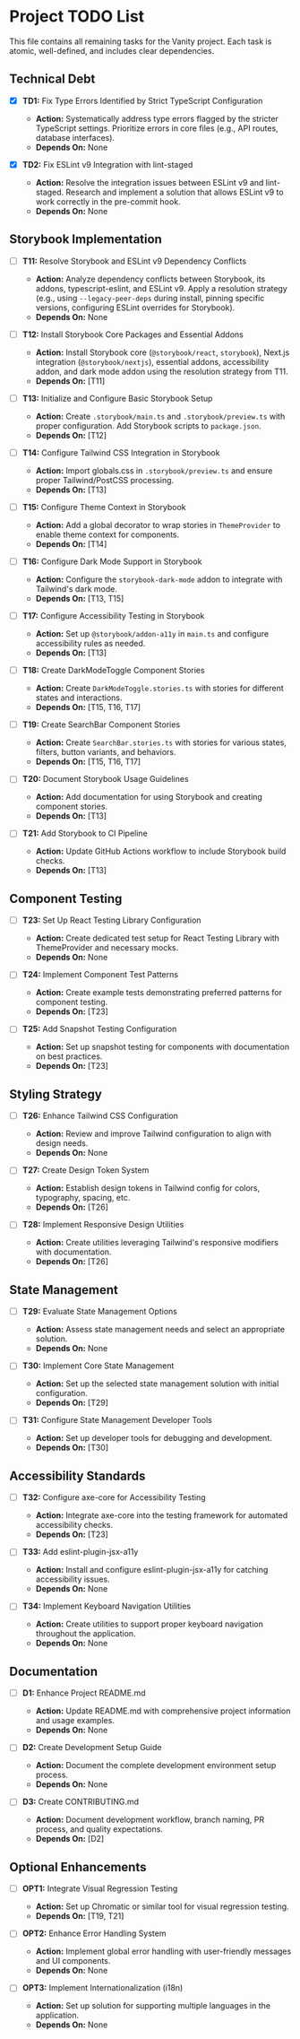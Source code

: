 # Project TODO List

This file contains all remaining tasks for the Vanity project. Each task is atomic, well-defined, and includes clear dependencies.

## Technical Debt

- [x] **TD1:** Fix Type Errors Identified by Strict TypeScript Configuration

  - **Action:** Systematically address type errors flagged by the stricter TypeScript settings. Prioritize errors in core files (e.g., API routes, database interfaces).
  - **Depends On:** None

- [x] **TD2:** Fix ESLint v9 Integration with lint-staged
  - **Action:** Resolve the integration issues between ESLint v9 and lint-staged. Research and implement a solution that allows ESLint v9 to work correctly in the pre-commit hook.
  - **Depends On:** None

## Storybook Implementation

- [ ] **T11:** Resolve Storybook and ESLint v9 Dependency Conflicts

  - **Action:** Analyze dependency conflicts between Storybook, its addons, typescript-eslint, and ESLint v9. Apply a resolution strategy (e.g., using `--legacy-peer-deps` during install, pinning specific versions, configuring ESLint overrides for Storybook).
  - **Depends On:** None

- [ ] **T12:** Install Storybook Core Packages and Essential Addons

  - **Action:** Install Storybook core (`@storybook/react`, `storybook`), Next.js integration (`@storybook/nextjs`), essential addons, accessibility addon, and dark mode addon using the resolution strategy from T11.
  - **Depends On:** [T11]

- [ ] **T13:** Initialize and Configure Basic Storybook Setup

  - **Action:** Create `.storybook/main.ts` and `.storybook/preview.ts` with proper configuration. Add Storybook scripts to `package.json`.
  - **Depends On:** [T12]

- [ ] **T14:** Configure Tailwind CSS Integration in Storybook

  - **Action:** Import globals.css in `.storybook/preview.ts` and ensure proper Tailwind/PostCSS processing.
  - **Depends On:** [T13]

- [ ] **T15:** Configure Theme Context in Storybook

  - **Action:** Add a global decorator to wrap stories in `ThemeProvider` to enable theme context for components.
  - **Depends On:** [T14]

- [ ] **T16:** Configure Dark Mode Support in Storybook

  - **Action:** Configure the `storybook-dark-mode` addon to integrate with Tailwind's dark mode.
  - **Depends On:** [T13, T15]

- [ ] **T17:** Configure Accessibility Testing in Storybook

  - **Action:** Set up `@storybook/addon-a11y` in `main.ts` and configure accessibility rules as needed.
  - **Depends On:** [T13]

- [ ] **T18:** Create DarkModeToggle Component Stories

  - **Action:** Create `DarkModeToggle.stories.ts` with stories for different states and interactions.
  - **Depends On:** [T15, T16, T17]

- [ ] **T19:** Create SearchBar Component Stories

  - **Action:** Create `SearchBar.stories.ts` with stories for various states, filters, button variants, and behaviors.
  - **Depends On:** [T15, T16, T17]

- [ ] **T20:** Document Storybook Usage Guidelines

  - **Action:** Add documentation for using Storybook and creating component stories.
  - **Depends On:** [T13]

- [ ] **T21:** Add Storybook to CI Pipeline
  - **Action:** Update GitHub Actions workflow to include Storybook build checks.
  - **Depends On:** [T13]

## Component Testing

- [ ] **T23:** Set Up React Testing Library Configuration

  - **Action:** Create dedicated test setup for React Testing Library with ThemeProvider and necessary mocks.
  - **Depends On:** None

- [ ] **T24:** Implement Component Test Patterns

  - **Action:** Create example tests demonstrating preferred patterns for component testing.
  - **Depends On:** [T23]

- [ ] **T25:** Add Snapshot Testing Configuration
  - **Action:** Set up snapshot testing for components with documentation on best practices.
  - **Depends On:** [T23]

## Styling Strategy

- [ ] **T26:** Enhance Tailwind CSS Configuration

  - **Action:** Review and improve Tailwind configuration to align with design needs.
  - **Depends On:** None

- [ ] **T27:** Create Design Token System

  - **Action:** Establish design tokens in Tailwind config for colors, typography, spacing, etc.
  - **Depends On:** [T26]

- [ ] **T28:** Implement Responsive Design Utilities
  - **Action:** Create utilities leveraging Tailwind's responsive modifiers with documentation.
  - **Depends On:** [T26]

## State Management

- [ ] **T29:** Evaluate State Management Options

  - **Action:** Assess state management needs and select an appropriate solution.
  - **Depends On:** None

- [ ] **T30:** Implement Core State Management

  - **Action:** Set up the selected state management solution with initial configuration.
  - **Depends On:** [T29]

- [ ] **T31:** Configure State Management Developer Tools
  - **Action:** Set up developer tools for debugging and development.
  - **Depends On:** [T30]

## Accessibility Standards

- [ ] **T32:** Configure axe-core for Accessibility Testing

  - **Action:** Integrate axe-core into the testing framework for automated accessibility checks.
  - **Depends On:** [T23]

- [ ] **T33:** Add eslint-plugin-jsx-a11y

  - **Action:** Install and configure eslint-plugin-jsx-a11y for catching accessibility issues.
  - **Depends On:** None

- [ ] **T34:** Implement Keyboard Navigation Utilities
  - **Action:** Create utilities to support proper keyboard navigation throughout the application.
  - **Depends On:** None

## Documentation

- [ ] **D1:** Enhance Project README.md

  - **Action:** Update README.md with comprehensive project information and usage examples.
  - **Depends On:** None

- [ ] **D2:** Create Development Setup Guide

  - **Action:** Document the complete development environment setup process.
  - **Depends On:** None

- [ ] **D3:** Create CONTRIBUTING.md
  - **Action:** Document development workflow, branch naming, PR process, and quality expectations.
  - **Depends On:** [D2]

## Optional Enhancements

- [ ] **OPT1:** Integrate Visual Regression Testing

  - **Action:** Set up Chromatic or similar tool for visual regression testing.
  - **Depends On:** [T19, T21]

- [ ] **OPT2:** Enhance Error Handling System

  - **Action:** Implement global error handling with user-friendly messages and UI components.
  - **Depends On:** None

- [ ] **OPT3:** Implement Internationalization (i18n)
  - **Action:** Set up solution for supporting multiple languages in the application.
  - **Depends On:** None
